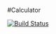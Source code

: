 #Calculator

[![Build Status](https://travis-ci.org/vas-vas777/calculator-test2.svg?branch=master)](https://travis-ci.org/vas-vas777/calculator-test2)
